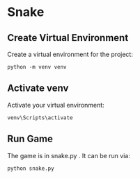 # Snake

## Create Virtual Environment
Create a virtual environment for the project:

```
python -m venv venv
```

## Activate venv
Activate your virtual environment:

```
venv\Scripts\activate
```

## Run Game
The game is in snake.py . It can be run via:

```
python snake.py
```
